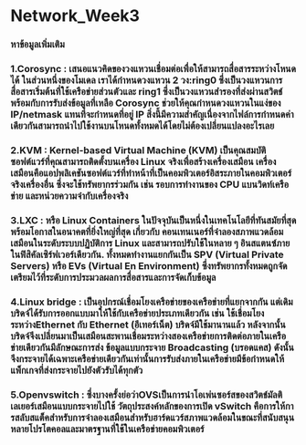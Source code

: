 # Network_Week3
### หาข้อมูลเพิ่มเติม
### 1.Corosync : เสนอแนวคิดของวงแหวนเชื่อมต่อเพื่อให้สามารถสื่อสารระหว่างโหนดได้ ในส่วนหนึ่งของโมเดล เราได้กำหนดวงแหวน 2 วง:ring0 ซึ่งเป็นวงแหวนการสื่อสารเริ่มต้นที่ใช้เครือข่ายส่วนตัวและ ring1 ซึ่งเป็นวงแหวนสำรองที่ส่งผ่านสวิตช์พร้อมกับการรับส่งข้อมูลที่เหลือ Corosync ช่วยให้คุณกำหนดวงแหวนในแง่ของ IP/netmask แทนที่จะกำหนดที่อยู่ IP สิ่งนี้มีความสำคัญเนื่องจากไฟล์การกำหนดค่าเดียวกันสามารถนำไปใช้งานบนโหนดทั้งหมดได้โดยไม่ต้องเปลี่ยนแปลงอะไรเลย
### 2.KVM : Kernel-based Virtual Machine (KVM) เป็นคุณสมบัติซอฟต์แวร์ที่คุณสามารถติดตั้งบนเครื่อง Linux จริงเพื่อสร้างเครื่องเสมือน เครื่องเสมือนคือแอปพลิเคชันซอฟต์แวร์ที่ทำหน้าที่เป็นคอมพิวเตอร์อิสระภายในคอมพิวเตอร์จริงเครื่องอื่น ซึ่งจะใช้ทรัพยากรร่วมกัน เช่น รอบการทำงานของ CPU แบนวิดท์เครือข่าย และหน่วยความจำกับเครื่องจริง
### 3.LXC : หรือ Linux Containers ในปัจจุบันเป็นหนึ่งในเทคโนโลยีที่ทันสมัยที่สุดพร้อมโอกาสในอนาคตที่ยิ่งใหญ่ที่สุด เกี่ยวกับ คอนเทนเนอร์ที่จำลองสภาพแวดล้อมเสมือนในระดับระบบปฏิบัติการ Linux และสามารถปรับใช้ในหลาย ๆ อินสแตนซ์ภายในฟิสิคัลเซิร์ฟเวอร์เดียวกัน. ทั้งหมดทำงานแยกกันเป็น SPV (Virtual Private Servers) หรือ EVs (Virtual En Environment) ซึ่งทรัพยากรทั้งหมดถูกจัดเตรียมไว้ที่ระดับการประมวลผลการสื่อสารและการจัดเก็บข้อมูล
### 4.Linux bridge :  เป็นอุปกรณ์เชื่อมโยงเครือข่ายของเครือข่ายที่แยกจากกัน แต่เดิมบริดจ์ได้รับการออกแบบมาให้ใช้กับเครือข่ายประเภทเดียวกัน เช่น ใช้เชื่อมโยงระหว่างEthernet กับ Ethernet (อีเทอร์เน็ต) บริดจ์มีใช้มานานแล้ว หลังจากนั้นบริดจ์จึงเปลี่ยนมาเป็นเสมือนสะพานเชื่อมระหว่างสองเครือข่ายการติดต่อภายในเครือข่ายเดียวกันมีลักษณะการส่ง ข้อมูลแบบกระจาย Broadcasting (บรอดแคส) ดังนั้นจึงกระจายได้เฉพาะเครือข่ายเดียวกันเท่านั้นการรับส่งภายในเครือข่ายมีข้อกำหนดให้แพ็กเกจที่ส่งกระจายไปยังตัวรับได้ทุกตัว
### 5.Openvswitch : ซึ่งบางครั้งย่อว่าOVSเป็นการนำโอเพ่นซอร์สของสวิตช์มัลติเลเยอร์เสมือนแบบกระจายไปใช้ วัตถุประสงค์หลักของการเปิด vSwitch คือการให้การสลับสแต็คสำหรับการจำลองเสมือนสำหรับฮาร์ดแวร์สภาพแวดล้อมในขณะที่สนับสนุนหลายโปรโตคอลและมาตรฐานที่ใช้ในเครือข่ายคอมพิวเตอร์ 
